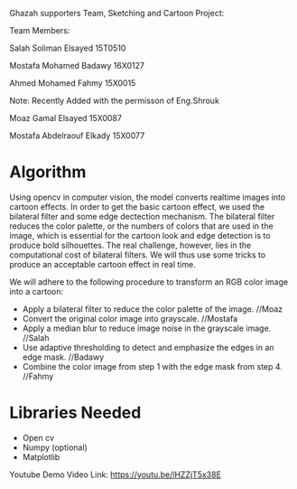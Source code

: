 Ghazah supporters Team, Sketching and Cartoon Project:

Team Members:

Salah Soliman Elsayed
15T0510

Mostafa Mohamed Badawy
16X0127

Ahmed Mohamed Fahmy
15X0015

Note: Recently Added with the permisson of Eng.Shrouk

Moaz Gamal Elsayed
15X0087

Mostafa Abdelraouf Elkady
15X0077


# Algorithm

Using opencv in computer vision, the model converts realtime images into cartoon effects. In order to get the basic cartoon effect, we used the bilateral filter and some edge dectection mechanism. The bilateral filter reduces the color palette, or the numbers of colors that are used in the image, which is essential for the cartoon look and edge detection is to produce bold silhouettes. The real challenge, however, lies in the computational cost of bilateral filters. We will thus use some tricks to produce an acceptable cartoon effect in real time.

We will adhere to the following procedure to transform an RGB color image into a cartoon:

- Apply a bilateral filter to reduce the color palette of the image. //Moaz
- Convert the original color image into grayscale. //Mostafa
- Apply a median blur to reduce image noise in the grayscale image. //Salah
- Use adaptive thresholding to detect and emphasize the edges in an edge mask. //Badawy
- Combine the color image from step 1 with the edge mask from step 4. //Fahmy

# Libraries Needed
- Open cv
- Numpy (optional)
- Matplotlib


Youtube Demo Video Link:
https://youtu.be/lHZZjT5x38E
